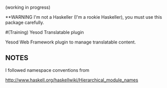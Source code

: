 (working in progress)

**WARNING I'm not a Haskeller (I'm a rookie Haskeller), you must use this package carefully.

#(Training) Yesod Translatable plugin

Yesod Web Framework plugin to manage translatable content.




NOTES
-----

I followed namespace conventions from

  http://www.haskell.org/haskellwiki/Hierarchical_module_names


